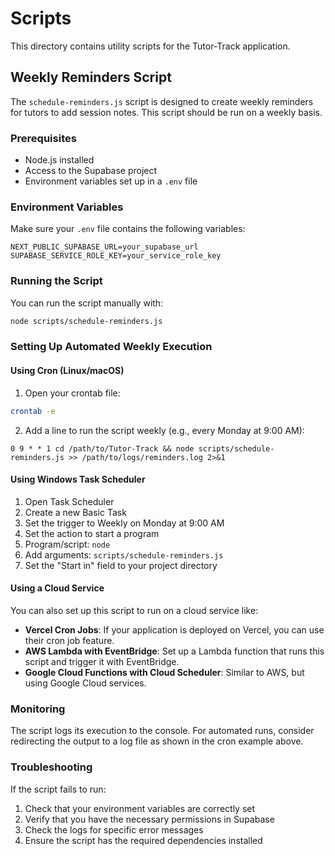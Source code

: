 # Scripts

This directory contains utility scripts for the Tutor-Track application.

## Weekly Reminders Script

The `schedule-reminders.js` script is designed to create weekly reminders for tutors to add session notes. This script should be run on a weekly basis.

### Prerequisites

-   Node.js installed
-   Access to the Supabase project
-   Environment variables set up in a `.env` file

### Environment Variables

Make sure your `.env` file contains the following variables:

```
NEXT_PUBLIC_SUPABASE_URL=your_supabase_url
SUPABASE_SERVICE_ROLE_KEY=your_service_role_key
```

### Running the Script

You can run the script manually with:

```bash
node scripts/schedule-reminders.js
```

### Setting Up Automated Weekly Execution

#### Using Cron (Linux/macOS)

1. Open your crontab file:

```bash
crontab -e
```

2. Add a line to run the script weekly (e.g., every Monday at 9:00 AM):

```
0 9 * * 1 cd /path/to/Tutor-Track && node scripts/schedule-reminders.js >> /path/to/logs/reminders.log 2>&1
```

#### Using Windows Task Scheduler

1. Open Task Scheduler
2. Create a new Basic Task
3. Set the trigger to Weekly on Monday at 9:00 AM
4. Set the action to start a program
5. Program/script: `node`
6. Add arguments: `scripts/schedule-reminders.js`
7. Set the "Start in" field to your project directory

#### Using a Cloud Service

You can also set up this script to run on a cloud service like:

-   **Vercel Cron Jobs**: If your application is deployed on Vercel, you can use their cron job feature.
-   **AWS Lambda with EventBridge**: Set up a Lambda function that runs this script and trigger it with EventBridge.
-   **Google Cloud Functions with Cloud Scheduler**: Similar to AWS, but using Google Cloud services.

### Monitoring

The script logs its execution to the console. For automated runs, consider redirecting the output to a log file as shown in the cron example above.

### Troubleshooting

If the script fails to run:

1. Check that your environment variables are correctly set
2. Verify that you have the necessary permissions in Supabase
3. Check the logs for specific error messages
4. Ensure the script has the required dependencies installed
